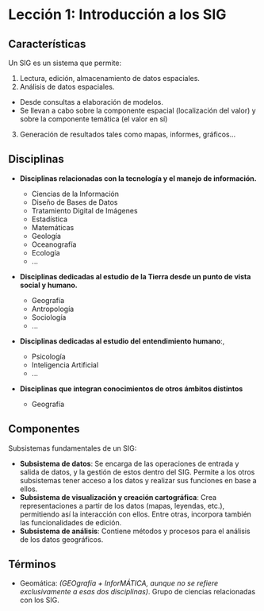 # Lección 1: Introducción a los SIG

## Características
Un SIG es un sistema que permite:

1. Lectura, edición, almacenamiento de datos espaciales.
2. Análisis de datos espaciales.
  * Desde consultas a elaboración de modelos.
  * Se llevan a cabo sobre la componente espacial (localización del valor) y sobre la componente temática (el valor en sí)
3. Generación de resultados tales como mapas, informes, gráficos...

## Disciplinas

* **Disciplinas relacionadas con la tecnología y el manejo de información.**
  * Ciencias de la Información
  * Diseño de Bases de Datos
  * Tratamiento Digital de Imágenes
  * Estadística
  * Matemáticas
  * Geología
  * Oceanografía
  * Ecología
  * ...

* **Disciplinas dedicadas al estudio de la Tierra desde un punto de vista social y humano.**
  * Geografía
  * Antropología
  * Sociología
  * ...

* **Disciplinas dedicadas al estudio del entendimiento humano**:,
  * Psicología
  * Inteligencia Artificial
  * ...

* **Disciplinas que integran conocimientos de otros ámbitos distintos**
  * Geografía

## Componentes

Subsistemas fundamentales de un SIG:

* **Subsistema de datos**: Se encarga de las operaciones de entrada y salida de datos, y la gestión de estos dentro del SIG. Permite a los otros subsistemas tener acceso a los datos y realizar sus funciones en base a ellos.
* **Subsistema de visualización y creación cartográfica**: Crea representaciones a partir de los datos (mapas, leyendas, etc.), permitiendo así la interacción con ellos. Entre otras, incorpora también las funcionalidades de edición.
* **Subsistema de análisis**: Contiene métodos y procesos para el análisis de los datos geográficos.

## Términos

* Geomática: *(GEOgrafía + InforMÁTICA, aunque no se refiere exclusivamente a esas dos disciplinas)*. Grupo de ciencias relacionadas con los SIG.
